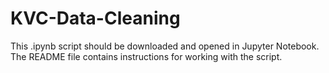 # KVC-Data-Cleaning
This .ipynb script should be downloaded and opened in Jupyter Notebook. The README file contains instructions for working with the script.
